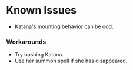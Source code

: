 # Known Issues
- Katana's mounting behavior can be odd.
### Workarounds
- Try bashing Katana.
- Use her summon spell if she has disappeared.
